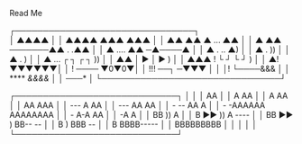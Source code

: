Read Me


┌────────────────────────────────┐    
│                      ▲▲▲▲      │
│   ▲▲▲▲             ▲▲▲  ▲▲▲    │
│  ▲▲   ▲▲          ▲  ... ▲▲    │
│  ▲      ▲▲ ───────▲▲ . .▲▲     │
│ ▲  ....  ▲▲       ─▲────▲      │
│ ▲  .  ..                ▲)     │
│ ▲  .                     ))    │
│ ▲   .                     )    │
│  ▲   ...    ┌ ┐    ┌ ┐    ))   │
│  ▲▲         │ ►    │ ►     )   │
│    ▲▲▲ !    └ ┘    └ ┘     )   │
│       ▲!                 ▼▼▼▼▼▼│
│        !      ────        ▼0▼0▼│
│        !!!       ──┐      ─▼▼▼ │
│          │!        └────&&&    │
│           ****     *&&&&       │
│              *──*─**           │
└────────────────────────────────┘


┌─────────────────────────────┐
│                             │
│                AA           │
│                A AA         │
│                A   AA       │
│               AA    AAA     │
│        ---    A       AA    │
│       ---    AA        AA   │
│      - --    AA          A  │
│     -  -AAAAAA    AAAAAAAA  │
│     - A-A        AA         │
│     -A           A          │
│     BB   ))      A          │
│    B  ►►  ))     A ----     │
│   BB  ►►   )   BB-- --      │
│   B       )  BBB   --       │
│   B       BBBB-----         │
│   BBBBBBBBB                 │
│                             │
│                             │
└─────────────────────────────┘
